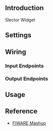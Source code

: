 ## Introduction

Slector Widget

## Settings

## Wiring

### Input Endpoints

### Output Endpoints

## Usage

## Reference

- [FIWARE Mashup](https://mashup.lab.fiware.org/)
